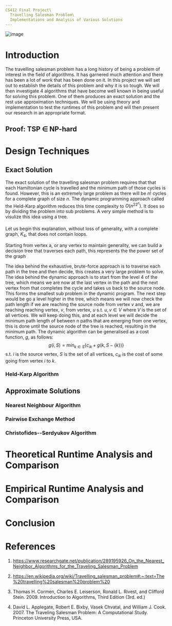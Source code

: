 ```yaml
---
CS412 Final Project\
  Travelling Salesman Problem\
  Implementations and Analysis of Various Solutions
---
```


![image](images/title.png)

Introduction
============

The travelling salesman problem has a long history of being a problem of
interest in the field of algorithms. It has garnered much attention and
there has been a lot of work that has been done on it. In this project
we will set out to establish the details of this problem and why it is
so tough. We will then investigate 4 algorithms that have become well
known in being useful for solving this problem. One of them produces an
exact solution and the rest use approximation techniques. We will be
using theory and implementation to test the runtimes of this problem and
will then present our research in an appropriate format.

Proof: TSP $\in$ NP-hard
------------------------

Design Techniques
=================

Exact Solution
--------------

The exact solution of the travelling salesman problem requires that that
each Hamiltonian cycle is travelled and the minimum path of those cycles
is found. However, this is an extremely large problem as there will be
$n!$ cycles for a complete graph of size $n$. The dynamic programming
approach called the Held-Karp algorithm reduces this time complexity to
$O(n^22^n)$. It does so by dividing the problem into sub problems. A
very simple method is to visulize this idea using a tree.

#### 

Let us begin this explanation, without loss of generality, with a
complete graph, $K_4,$ that does not contain loops.

Starting from vertex a, or any vertex to maintain generality, we can
build a decision tree that traverses each path, this represents the the
power set of the graph

The idea behind the exhaustive, brute-force approach is to traverse each
path in the tree and then decide, this creates a very large problem to
solve. The idea behind the dynamic approach is to start from the level 4
of the tree, which means we are now at the last vertex in the path and
the next vertex from that completes the cycle and takes us back to the
source node. This forms the smallest sub problem in the dynamic program.
The next step would be go a level higher in the tree, which means we
will now check the path length if we are reaching the source node from
vertex $v$ and, we are reaching reaching vertex, $v$, from vertex, $u$
s.t. $u,v \in V$ where $V$ is the set of all vertices. We will keep
doing this, and at each level we will decide the minimum path length of
between n paths that are emerging from one vertex, this is done until
the source node of the tree is reached, resulting in the minimum path.
The dynamic algorithm can be generalised as a cost function, $g$, as
follows: $$g(i, S) = min_{k\in S} \bigg\{c_{ik} + g(k, S-\{k\})\bigg\}$$
s.t. $i$ is the source vertex, $S$ is the set of all vertices, $c_{ik}$
is the cost of some going from vertex $i$ to $k$.

### Held-Karp Algorithm

 Approximate Solutions
---------------------

### Nearest Neighbour Algorithm

### Pairwise Exchange Method

### Christofides--Serdyukov Algorithm

Theoretical Runtime Analysis and Comparison
===========================================

Empirical Runtime Analysis and Comparison
=========================================

Conclusion
==========

References
==========

1.  <https://www.researchgate.net/publication/289195926_On_the_Nearest_Neighbor_Algorithms_for_the_Traveling_Salesman_Problem>

2.  <https://en.wikipedia.org/wiki/Travelling_salesman_problem#:~:text=The%20travelling%20salesman%20problem%20>

3.  Thomas H. Cormen, Charles E. Leiserson, Ronald L. Rivest, and
    Clifford Stein. 2009. Introduction to Algorithms, Third Edition
    (3rd. ed.)

4.  David L. Applegate, Robert E. Bixby, Vasek Chvatal, and William J.
    Cook. 2007. The Traveling Salesman Problem: A Computational Study.
    Princeton University Press, USA.
